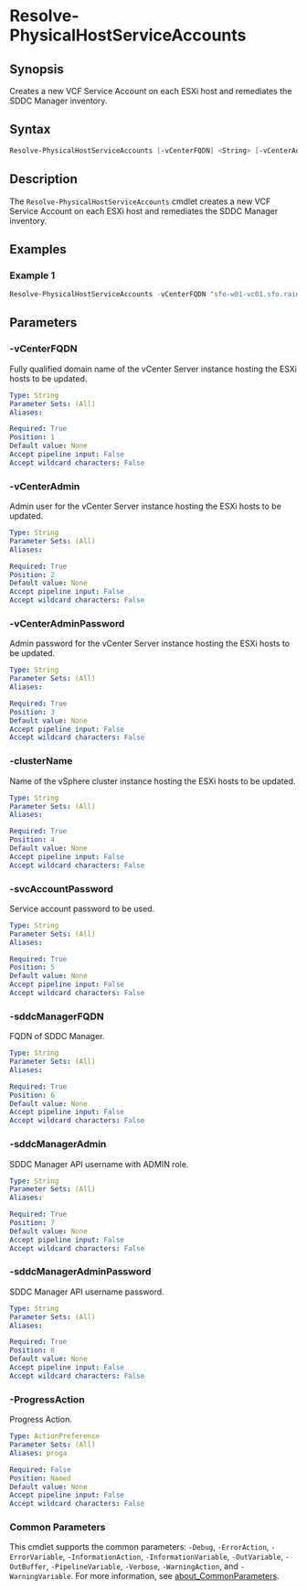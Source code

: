 # Resolve-PhysicalHostServiceAccounts

## Synopsis

Creates a new VCF Service Account on each ESXi host and remediates the SDDC Manager inventory.

## Syntax

```powershell
Resolve-PhysicalHostServiceAccounts [-vCenterFQDN] <String> [-vCenterAdmin] <String> [-vCenterAdminPassword] <String> [-clusterName] <String> [-svcAccountPassword] <String> [-sddcManagerFQDN] <String> [-sddcManagerAdmin] <String> [-sddcManagerAdminPassword] <String> [-ProgressAction <ActionPreference>] [<CommonParameters>]
```

## Description

The `Resolve-PhysicalHostServiceAccounts` cmdlet creates a new VCF Service Account on each ESXi host and remediates the SDDC Manager inventory.

## Examples

### Example 1

```powershell
Resolve-PhysicalHostServiceAccounts -vCenterFQDN "sfo-w01-vc01.sfo.rainpole.io" -vCenterAdmin "administrator@vsphere.local" -vCenterAdminPassword "VMw@re1!" -clusterName "sfo-w01-cl01" -svcAccountPassword "VMw@re123!" -sddcManagerFQDN "sfo-vcf01.sfo.rainpole.io" -sddcManagerAdmin "administrator@vsphere.local" -sddcManagerAdminPassword "VMw@re1!"
```

## Parameters

### -vCenterFQDN

Fully qualified domain name of the vCenter Server instance hosting the ESXi hosts to be updated.

```yaml
Type: String
Parameter Sets: (All)
Aliases:

Required: True
Position: 1
Default value: None
Accept pipeline input: False
Accept wildcard characters: False
```

### -vCenterAdmin

Admin user for the vCenter Server instance hosting the ESXi hosts to be updated.

```yaml
Type: String
Parameter Sets: (All)
Aliases:

Required: True
Position: 2
Default value: None
Accept pipeline input: False
Accept wildcard characters: False
```

### -vCenterAdminPassword

Admin password for the vCenter Server instance hosting the ESXi hosts to be updated.

```yaml
Type: String
Parameter Sets: (All)
Aliases:

Required: True
Position: 3
Default value: None
Accept pipeline input: False
Accept wildcard characters: False
```

### -clusterName

Name of the vSphere cluster instance hosting the ESXi hosts to be updated.

```yaml
Type: String
Parameter Sets: (All)
Aliases:

Required: True
Position: 4
Default value: None
Accept pipeline input: False
Accept wildcard characters: False
```

### -svcAccountPassword

Service account password to be used.

```yaml
Type: String
Parameter Sets: (All)
Aliases:

Required: True
Position: 5
Default value: None
Accept pipeline input: False
Accept wildcard characters: False
```

### -sddcManagerFQDN

FQDN of SDDC Manager.

```yaml
Type: String
Parameter Sets: (All)
Aliases:

Required: True
Position: 6
Default value: None
Accept pipeline input: False
Accept wildcard characters: False
```

### -sddcManagerAdmin

SDDC Manager API username with ADMIN role.

```yaml
Type: String
Parameter Sets: (All)
Aliases:

Required: True
Position: 7
Default value: None
Accept pipeline input: False
Accept wildcard characters: False
```

### -sddcManagerAdminPassword

SDDC Manager API username password.

```yaml
Type: String
Parameter Sets: (All)
Aliases:

Required: True
Position: 8
Default value: None
Accept pipeline input: False
Accept wildcard characters: False
```

### -ProgressAction

Progress Action.

```yaml
Type: ActionPreference
Parameter Sets: (All)
Aliases: proga

Required: False
Position: Named
Default value: None
Accept pipeline input: False
Accept wildcard characters: False
```

### Common Parameters

This cmdlet supports the common parameters: `-Debug`, `-ErrorAction`, `-ErrorVariable`, `-InformationAction`, `-InformationVariable`, `-OutVariable`, `-OutBuffer`, `-PipelineVariable`, `-Verbose`, `-WarningAction`, and `-WarningVariable`. For more information, see [about_CommonParameters](http://go.microsoft.com/fwlink/?LinkID=113216).
